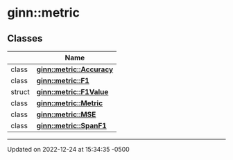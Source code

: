 # ginn::metric


## Classes

<span class="api-table">

|                | Name           |
| -------------- | -------------- |
| class | **[ginn::metric::Accuracy](api/Classes/classginn_1_1metric_1_1_accuracy.md)**  |
| class | **[ginn::metric::F1](api/Classes/classginn_1_1metric_1_1_f1.md)**  |
| struct | **[ginn::metric::F1Value](api/Classes/structginn_1_1metric_1_1_f1_value.md)**  |
| class | **[ginn::metric::Metric](api/Classes/classginn_1_1metric_1_1_metric.md)**  |
| class | **[ginn::metric::MSE](api/Classes/classginn_1_1metric_1_1_m_s_e.md)**  |
| class | **[ginn::metric::SpanF1](api/Classes/classginn_1_1metric_1_1_span_f1.md)**  |


</span>






-------------------------------

Updated on 2022-12-24 at 15:34:35 -0500